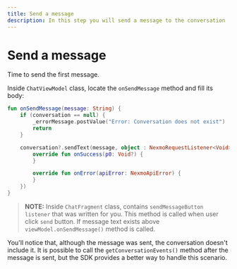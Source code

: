 ```yaml
---
title: Send a message
description: In this step you will send a message to the conversation
---
```


# Send a message

Time to send the first message.

Inside `ChatViewModel` class, locate the `onSendMessage` method and fill its body:

```kotlin
fun onSendMessage(message: String) {
    if (conversation == null) {
        _errorMessage.postValue("Error: Conversation does not exist")
        return
    }

    conversation?.sendText(message, object : NexmoRequestListener<Void> {
        override fun onSuccess(p0: Void?) {
        }

        override fun onError(apiError: NexmoApiError) {
        }
    })
}
```

> **NOTE:** Inside `ChatFragment` class, contains `sendMessageButton listener` that was written for you. This method is called when user click `send` button. If message text exists above `viewModel.onSendMessage()` method is called.

You'll notice that, although the message was sent, the conversation doesn't include it. It is possible to call the `getConversationEvents()` method after the message is sent, but the SDK provides a better way to handle this scenario.
